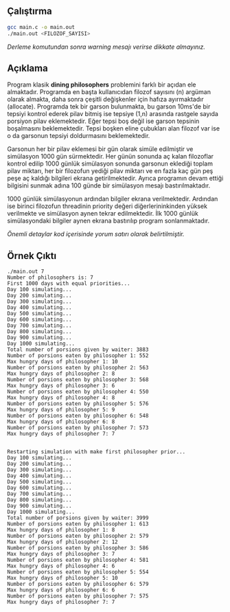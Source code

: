 ## Çalıştırma
```bash
gcc main.c -o main.out
./main.out <FILOZOF_SAYISI>
```
*Derleme komutundan sonra warning mesajı verirse dikkate almayınız.*


## Açıklama
Program klasik **dining philosophers** problemini farklı bir açıdan ele almaktadır. Programda en başta kullanıcıdan filozof sayısını (n) argüman olarak almakta, daha sonra çeşitli değişkenler için hafıza ayırmaktadır (allocate).
Programda tek bir garson bulunmakta, bu garson 10ms'de bir tepsiyi kontrol ederek pilav bitmiş ise tepsiye (1,n) arasında rastgele sayıda porsiyon pilav eklemektedir. Eğer tepsi boş değil ise garson tepsinin boşalmasını beklemektedir. Tepsi boşken eline çubukları alan filozof var ise o da garsonun tepsiyi doldurmasını beklemektedir.

Garsonun her bir pilav eklemesi bir gün olarak simüle edilmiştir ve simülasyon 1000 gün sürmektedir. Her günün sonunda aç kalan filozoflar kontrol edilip 1000 günlük simülasyon sonunda garsonun eklediği toplam pilav miktarı, her bir filozofun yediği pilav miktarı ve en fazla kaç gün peş peşe aç kaldığı bilgileri ekrana getirilmektedir. Ayrıca programın devam ettiği bilgisini sunmak adına 100 günde bir simülasyon mesajı bastırılmaktadır.

1000 günlük simülasyonun ardından bilgiler ekrana verilmektedir. Ardından ise birinci filozofun threadinin priority değeri diğerlerininkinden yüksek verilmekte ve simülasyon aynen tekrar edilmektedir. İlk 1000 günlük simülasyondaki bilgiler aynen ekrana bastırılıp program sonlanmaktadır.

*Önemli detaylar kod içerisinde yorum satırı olarak belirtilmiştir.*


## Örnek Çıktı
```
./main.out 7          
Number of philosophers is: 7
First 1000 days with equal priorities...
Day 100 simulating...
Day 200 simulating...
Day 300 simulating...
Day 400 simulating...
Day 500 simulating...
Day 600 simulating...
Day 700 simulating...
Day 800 simulating...
Day 900 simulating...
Day 1000 simulating...
Total number of porsions given by waiter: 3883
Number of porsions eaten by philosopher 1: 552
Max hungry days of philosopher 1: 10
Number of porsions eaten by philosopher 2: 563
Max hungry days of philosopher 2: 8
Number of porsions eaten by philosopher 3: 568
Max hungry days of philosopher 3: 6
Number of porsions eaten by philosopher 4: 550
Max hungry days of philosopher 4: 8
Number of porsions eaten by philosopher 5: 576
Max hungry days of philosopher 5: 9
Number of porsions eaten by philosopher 6: 548
Max hungry days of philosopher 6: 8
Number of porsions eaten by philosopher 7: 573
Max hungry days of philosopher 7: 7


Restarting simulation with make first philosopher prior...
Day 100 simulating...
Day 200 simulating...
Day 300 simulating...
Day 400 simulating...
Day 500 simulating...
Day 600 simulating...
Day 700 simulating...
Day 800 simulating...
Day 900 simulating...
Day 1000 simulating...
Total number of porsions given by waiter: 3999
Number of porsions eaten by philosopher 1: 613
Max hungry days of philosopher 1: 8
Number of porsions eaten by philosopher 2: 579
Max hungry days of philosopher 2: 12
Number of porsions eaten by philosopher 3: 586
Max hungry days of philosopher 3: 7
Number of porsions eaten by philosopher 4: 581
Max hungry days of philosopher 4: 6
Number of porsions eaten by philosopher 5: 554
Max hungry days of philosopher 5: 10
Number of porsions eaten by philosopher 6: 579
Max hungry days of philosopher 6: 6
Number of porsions eaten by philosopher 7: 575
Max hungry days of philosopher 7: 7
```